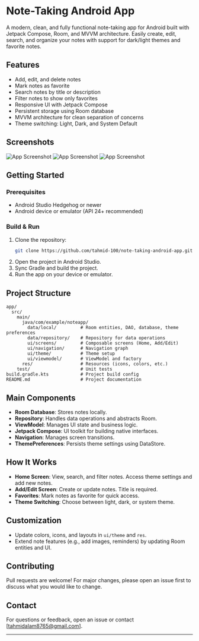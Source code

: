 # Note-Taking Android App

A modern, clean, and fully functional note-taking app for Android built with Jetpack Compose, Room, and MVVM architecture. Easily create, edit, search, and organize your notes with support for dark/light themes and favorite notes.

## Features
- Add, edit, and delete notes
- Mark notes as favorite
- Search notes by title or description
- Filter notes to show only favorites
- Responsive UI with Jetpack Compose
- Persistent storage using Room database
- MVVM architecture for clean separation of concerns
- Theme switching: Light, Dark, and System Default

## Screenshots

![App Screenshot](assets/1.jpg)
![App Screenshot](assets/2.jpg)
![App Screenshot](assets/3.jpg)

## Getting Started

### Prerequisites
- Android Studio Hedgehog or newer
- Android device or emulator (API 24+ recommended)

### Build & Run
1. Clone the repository:
   ```sh
   git clone https://github.com/tahmid-100/note-taking-android-app.git
   ```
2. Open the project in Android Studio.
3. Sync Gradle and build the project.
4. Run the app on your device or emulator.

## Project Structure
```
app/
  src/
    main/
      java/com/example/noteapp/
        data/local/         # Room entities, DAO, database, theme preferences
        data/repository/    # Repository for data operations
        ui/screens/         # Composable screens (Home, Add/Edit)
        ui/navigation/      # Navigation graph
        ui/theme/           # Theme setup
        ui/viewmodel/       # ViewModel and factory
      res/                  # Resources (icons, colors, etc.)
    test/                   # Unit tests
build.gradle.kts            # Project build config
README.md                   # Project documentation
```

## Main Components
- **Room Database**: Stores notes locally.
- **Repository**: Handles data operations and abstracts Room.
- **ViewModel**: Manages UI state and business logic.
- **Jetpack Compose**: UI toolkit for building native interfaces.
- **Navigation**: Manages screen transitions.
- **ThemePreferences**: Persists theme settings using DataStore.

## How It Works
- **Home Screen**: View, search, and filter notes. Access theme settings and add new notes.
- **Add/Edit Screen**: Create or update notes. Title is required.
- **Favorites**: Mark notes as favorite for quick access.
- **Theme Switching**: Choose between light, dark, or system theme.

## Customization
- Update colors, icons, and layouts in `ui/theme` and `res`.
- Extend note features (e.g., add images, reminders) by updating Room entities and UI.

## Contributing
Pull requests are welcome! For major changes, please open an issue first to discuss what you would like to change.

## Contact
For questions or feedback, open an issue or contact [tahmidalam8765@gmail.com].

---


